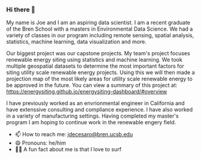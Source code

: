 ### Hi there 👋

My name is Joe and I am an aspiring data scientist. I am a recent graduate of the Bren School with a masters in Environmental Data Science. We had a variety of classes in our program including remote sensing, spatial analysis, statistics, machine learning, data visualization and more.

Our biggest project was our capstone projects. My team's project focuses renewable energy siting using statistics and machine learning. We took multiple geospatial datasets to determine the most important factors for siting utility scale renewable energy projects. Using this we will then made a projection map of the most likely areas for utility scale renewable energy to be approved in the future. You can view a summary of this project at: https://energysiting.github.io/energysiting-dashboard/#overview

I have previously worked as an envrionmental engineer in California and have extenssive consulting and compliance experience. I have also worked in a variety of manufacturing settings. Having completed my master's program I am hoping to continue work in the renewable engery field.

- 📫 How to reach me: jdecesaro@bren.ucsb.edu
- 😄 Pronouns: he/him
- 🏄‍♂️ A fun fact about me is that I love to surf
